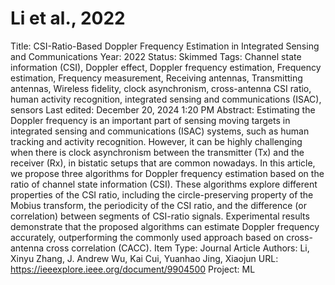 # Li et al., 2022

Title: CSI-Ratio-Based Doppler Frequency Estimation in Integrated Sensing and Communications
Year: 2022
Status: Skimmed
Tags: Channel state information (CSI), Doppler effect, Doppler frequency estimation, Frequency estimation, Frequency measurement, Receiving antennas, Transmitting antennas, Wireless fidelity, clock asynchronism, cross-antenna CSI ratio, human activity recognition, integrated sensing and communications (ISAC), sensors
Last edited: December 20, 2024 1:20 PM
Abstract: Estimating the Doppler frequency is an important part of sensing moving targets in integrated sensing and communications (ISAC) systems, such as human tracking and activity recognition. However, it can be highly challenging when there is clock asynchronism between the transmitter (Tx) and the receiver (Rx), in bistatic setups that are common nowadays. In this article, we propose three algorithms for Doppler frequency estimation based on the ratio of channel state information (CSI). These algorithms explore different properties of the CSI ratio, including the circle-preserving property of the Mobius transform, the periodicity of the CSI ratio, and the difference (or correlation) between segments of CSI-ratio signals. Experimental results demonstrate that the proposed algorithms can estimate Doppler frequency accurately, outperforming the commonly used approach based on cross-antenna cross correlation (CACC).
Item Type: Journal Article
Authors: Li, Xinyu
Zhang, J. Andrew
Wu, Kai
Cui, Yuanhao
Jing, Xiaojun
URL: https://ieeexplore.ieee.org/document/9904500
Project: ML